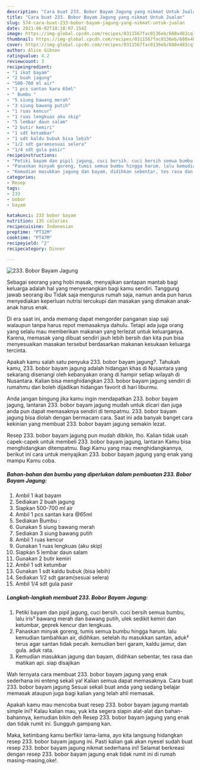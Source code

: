 ```yaml
---
description: "Cara buat 233. Bobor Bayam Jagung yang nikmat Untuk Jualan"
title: "Cara buat 233. Bobor Bayam Jagung yang nikmat Untuk Jualan"
slug: 574-cara-buat-233-bobor-bayam-jagung-yang-nikmat-untuk-jualan
date: 2021-06-02T18:10:07.154Z
image: https://img-global.cpcdn.com/recipes/0311567fac0136eb/680x482cq70/233-bobor-bayam-jagung-foto-resep-utama.jpg
thumbnail: https://img-global.cpcdn.com/recipes/0311567fac0136eb/680x482cq70/233-bobor-bayam-jagung-foto-resep-utama.jpg
cover: https://img-global.cpcdn.com/recipes/0311567fac0136eb/680x482cq70/233-bobor-bayam-jagung-foto-resep-utama.jpg
author: Alice Gibson
ratingvalue: 4.2
reviewcount: 3
recipeingredient:
- "1 ikat bayam"
- "2 buah jagung"
- "500-700 ml air"
- "1 pcs santan kara 65ml"
- " Bumbu "
- "5 siung bawang merah"
- "3 siung bawang putih"
- "1 ruas kencur"
- "1 ruas lengkuas aku skip"
- "5 lembar daun salam"
- "2 butir kemiri"
- "1 sdt ketumbar"
- "1 sdt kaldu bubuk bisa lebih"
- "1/2 sdt garamsesuai selera"
- "1/4 sdt gula pasir"
recipeinstructions:
- "Petiki bayam dan pipil jagung, cuci bersih. cuci bersih semua bumbu, lalu iris² bawang merah dan bawang putih, ulek sedikit kemiri dan ketumbar, geprek kencur dan lengkuas."
- "Panaskan minyak goreng, tumis semua bumbu hingga harum. lalu kemudian tambahkan air, didihkan. setelah itu masukkan santan, aduk² terus agar santan tidak pecah. kemudian beri garam, kaldu jamur, dan gula. aduk rata."
- "Kemudian masukkan jagung dan bayam, didihkan sebentar, tes rasa dan matikan api. siap disajikan"
categories:
- Resep
tags:
- 233
- bobor
- bayam

katakunci: 233 bobor bayam 
nutrition: 135 calories
recipecuisine: Indonesian
preptime: "PT32M"
cooktime: "PT47M"
recipeyield: "2"
recipecategory: Dinner

---
```



![233. Bobor Bayam Jagung](https://img-global.cpcdn.com/recipes/0311567fac0136eb/680x482cq70/233-bobor-bayam-jagung-foto-resep-utama.jpg)

Sebagai seorang yang hobi masak, menyajikan santapan mantab bagi keluarga adalah hal yang menyenangkan bagi kamu sendiri. Tanggung jawab seorang ibu Tidak saja mengurus rumah saja, namun anda pun harus menyediakan keperluan nutrisi tercukupi dan masakan yang dimakan anak-anak harus enak.

Di era  saat ini, anda memang dapat mengorder panganan siap saji walaupun tanpa harus repot memasaknya dahulu. Tetapi ada juga orang yang selalu mau memberikan makanan yang terlezat untuk keluarganya. Karena, memasak yang dibuat sendiri jauh lebih bersih dan kita pun bisa menyesuaikan masakan tersebut berdasarkan makanan kesukaan keluarga tercinta. 



Apakah kamu salah satu penyuka 233. bobor bayam jagung?. Tahukah kamu, 233. bobor bayam jagung adalah hidangan khas di Nusantara yang sekarang disenangi oleh kebanyakan orang di hampir setiap wilayah di Nusantara. Kalian bisa menghidangkan 233. bobor bayam jagung sendiri di rumahmu dan boleh dijadikan hidangan favorit di hari liburmu.

Anda jangan bingung jika kamu ingin mendapatkan 233. bobor bayam jagung, lantaran 233. bobor bayam jagung mudah untuk dicari dan juga anda pun dapat memasaknya sendiri di tempatmu. 233. bobor bayam jagung bisa diolah dengan bermacam cara. Saat ini ada banyak banget cara kekinian yang membuat 233. bobor bayam jagung semakin lezat.

Resep 233. bobor bayam jagung pun mudah dibikin, lho. Kalian tidak usah capek-capek untuk membeli 233. bobor bayam jagung, lantaran Kamu bisa menghidangkan ditempatmu. Bagi Kamu yang mau menghidangkannya, berikut ini cara untuk menyajikan 233. bobor bayam jagung yang enak yang mampu Kamu coba.

<!--inarticleads1-->

##### Bahan-bahan dan bumbu yang diperlukan dalam pembuatan 233. Bobor Bayam Jagung:

1. Ambil 1 ikat bayam
1. Sediakan 2 buah jagung
1. Siapkan 500-700 ml air
1. Ambil 1 pcs santan kara @65ml
1. Sediakan  Bumbu :
1. Gunakan 5 siung bawang merah
1. Sediakan 3 siung bawang putih
1. Ambil 1 ruas kencur
1. Gunakan 1 ruas lengkuas (aku skip)
1. Siapkan 5 lembar daun salam
1. Gunakan 2 butir kemiri
1. Ambil 1 sdt ketumbar
1. Gunakan 1 sdt kaldu bubuk (bisa lebih)
1. Sediakan 1/2 sdt garam(sesuai selera)
1. Ambil 1/4 sdt gula pasir




<!--inarticleads2-->

##### Langkah-langkah membuat 233. Bobor Bayam Jagung:

1. Petiki bayam dan pipil jagung, cuci bersih. cuci bersih semua bumbu, lalu iris² bawang merah dan bawang putih, ulek sedikit kemiri dan ketumbar, geprek kencur dan lengkuas.
1. Panaskan minyak goreng, tumis semua bumbu hingga harum. lalu kemudian tambahkan air, didihkan. setelah itu masukkan santan, aduk² terus agar santan tidak pecah. kemudian beri garam, kaldu jamur, dan gula. aduk rata.
1. Kemudian masukkan jagung dan bayam, didihkan sebentar, tes rasa dan matikan api. siap disajikan




Wah ternyata cara membuat 233. bobor bayam jagung yang enak sederhana ini enteng sekali ya! Kalian semua dapat memasaknya. Cara buat 233. bobor bayam jagung Sesuai sekali buat anda yang sedang belajar memasak ataupun juga bagi kalian yang telah ahli memasak.

Apakah kamu mau mencoba buat resep 233. bobor bayam jagung mantab simple ini? Kalau kalian mau, yuk kita segera siapin alat-alat dan bahan-bahannya, kemudian bikin deh Resep 233. bobor bayam jagung yang enak dan tidak rumit ini. Sungguh gampang kan. 

Maka, ketimbang kamu berfikir lama-lama, ayo kita langsung hidangkan resep 233. bobor bayam jagung ini. Pasti kalian gak akan nyesel sudah buat resep 233. bobor bayam jagung nikmat sederhana ini! Selamat berkreasi dengan resep 233. bobor bayam jagung enak tidak rumit ini di rumah masing-masing,oke!.

